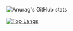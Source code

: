 ![Anurag's GitHub stats](https://github-readme-stats.vercel.app/api?username=zhangxianjie-c&show_icons==true&theme=algolia)

[![Top Langs](https://github-readme-stats.vercel.app/api/top-langs/?username=anuraghazra)](https://github.com/anuraghazra/github-readme-stats)
